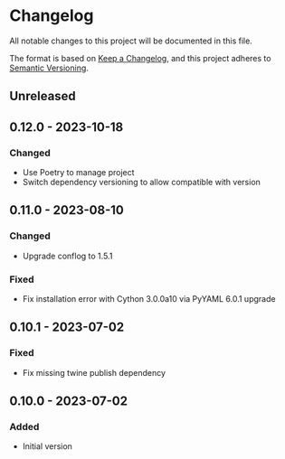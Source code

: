 # Changelog

All notable changes to this project will be documented in this file.

The format is based on [Keep a Changelog](https://keepachangelog.com/en/1.0.0/),
and this project adheres to [Semantic Versioning](https://semver.org/spec/v2.0.0.html).

## Unreleased

## 0.12.0 - 2023-10-18
### Changed
- Use Poetry to manage project
- Switch dependency versioning to allow compatible with version

## 0.11.0 - 2023-08-10
### Changed
- Upgrade conflog to 1.5.1

### Fixed
- Fix installation error with Cython 3.0.0a10 via PyYAML 6.0.1 upgrade

## 0.10.1 - 2023-07-02
### Fixed
- Fix missing twine publish dependency

## 0.10.0 - 2023-07-02
### Added
- Initial version
